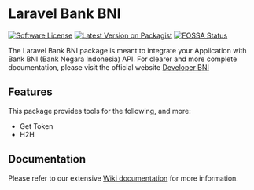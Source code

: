 # Laravel Bank BNI

[![Software License](https://img.shields.io/badge/license-MIT-brightgreen.svg?style=flat-square)](LICENSE.md)
[![Latest Version on Packagist](https://img.shields.io/packagist/v/aslam/laravel-bank-bni.svg?style=flat-square)](https://packagist.org/packages/aslam/laravel-bank-bni)
[![FOSSA Status](https://app.fossa.com/api/projects/git%2Bgithub.com%2FAslam97%2Flaravel-bank-bni.svg?type=small)](https://app.fossa.com/projects/git%2Bgithub.com%2FAslam97%2Flaravel-bank-bni?ref=badge_small)

The Laravel Bank BNI package is meant to integrate your Application with Bank BNI (Bank Negara Indonesia) API. For clearer and more complete documentation, please visit the official website [Developer BNI](https://digitalservices.bni.co.id)

## Features

This package provides tools for the following, and more:

- Get Token
- H2H

## Documentation

Please refer to our extensive [Wiki documentation](https://github.com/Aslam97/laravel-bank-bni/wiki) for more information.
